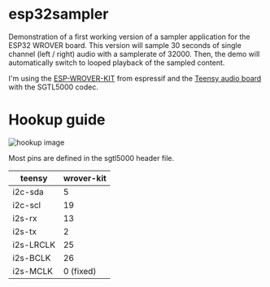 # esp32sampler

Demonstration of a first working version of a sampler application for the ESP32 WROVER board. This version will sample 30 seconds of single channel (left / right) audio with a samplerate of 32000. Then, the demo will automatically switch to looped playback of the sampled content. 

I'm using the [ESP-WROVER-KIT](https://docs.espressif.com/projects/esp-idf/en/latest/get-started/get-started-wrover-kit.html) from espressif and the [Teensy audio board](https://www.pjrc.com/store/teensy3_audio.html) with the SGTL5000 codec.


# Hookup guide

![hookup image](https://sinneb.github.io/uploads/wrover_sgtl5000.jpg)

Most pins are defined in the sgtl5000 header file. 

| teensy    | wrover-kit |
|-----------|------------|
| i2c-sda   | 5          |
| i2c-scl   | 19         |
| i2s-rx    | 13         |
| i2s-tx    | 2          |
| i2s-LRCLK | 25         |
| i2s-BCLK  | 26         |
| i2s-MCLK  | 0 (fixed)  |
